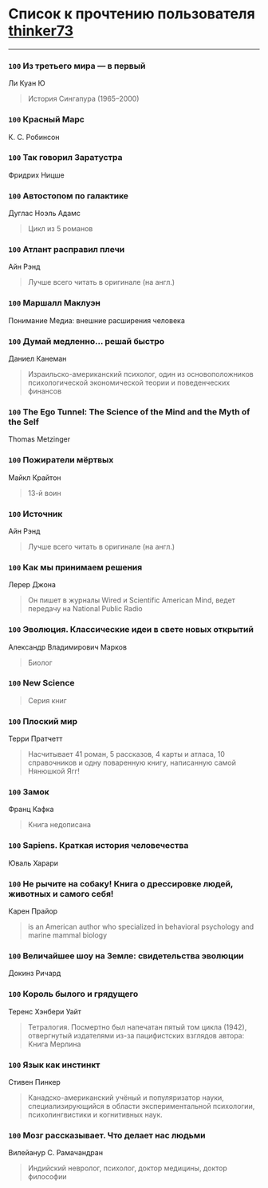 # Список к прочтению пользователя [thinker73](http://openid.yandex.ru/thinker73/)
---

### `100` Из третьего мира — в первый
Ли Куан Ю
> История Сингапура (1965–2000)

### `100` Красный Марс
К. С. Робинсон

### `100` Так говорил Заратустра
Фридрих Ницше

### `100` Автостопом по галактике
Дуглас Ноэль Адамс
> Цикл из 5 романов

### `100` Атлант расправил плечи
Айн Рэнд
> Лучше всего читать в оригинале (на англ.)

### `100` Маршалл Маклуэн
Понимание Медиа: внешние расширения человека

### `100` Думай медленно… решай быстро
Даниел Канеман
> Израильско-американский психолог, один из основоположников психологической экономической теории и поведенческих финансов

### `100` The Ego Tunnel: The Science of the Mind and the Myth of the Self
Thomas Metzinger

### `100` Пожиратели мёртвых
Майкл Крайтон
> 13-й воин

### `100` Источник
Айн Рэнд
> Лучше всего читать в оригинале (на англ.)

### `100` Как мы принимаем решения
Лерер Джона
> Он пишет в журналы Wired и Scientific American Mind, ведет передачу на National Public Radio

### `100` Эволюция. Классические идеи в свете новых открытий
Александр Владимирович Марков
> Биолог

### `100` New Science
> Серия книг

### `100` Плоский мир
Терри Пратчетт
> Насчитывает 41 роман, 5 рассказов, 4 карты и атласа, 10 справочников и одну поваренную книгу, написанную самой Нянюшкой Ягг!

### `100` Замок
Франц Кафка
> Книга недописана

### `100` Sapiens. Краткая история человечества
Юваль Харари

### `100` Не рычите на собаку! Книга о дрессировке людей, животных и самого себя!
Карен Прайор
> is an American author who specialized in behavioral psychology and marine mammal biology

### `100` Величайшее шоу на Земле: свидетельства эволюции
Докинз Ричард

### `100` Король былого и грядущего
Теренс Хэнбери Уайт
> Тетралогия. 
> Посмертно был напечатан пятый том цикла (1942), отвергнутый издателями из-за пацифистских взглядов автора: Книга Мерлина

### `100` Язык как инстинкт
Стивен Пинкер
> Канадско-американский учёный и популяризатор науки, специализирующийся в области экспериментальной психологии, психолингвистики и когнитивных наук.

### `100` Мозг рассказывает. Что делает нас людьми
Вилейанур С. Рамачандран
> Индийский невролог, психолог, доктор медицины, доктор философии

